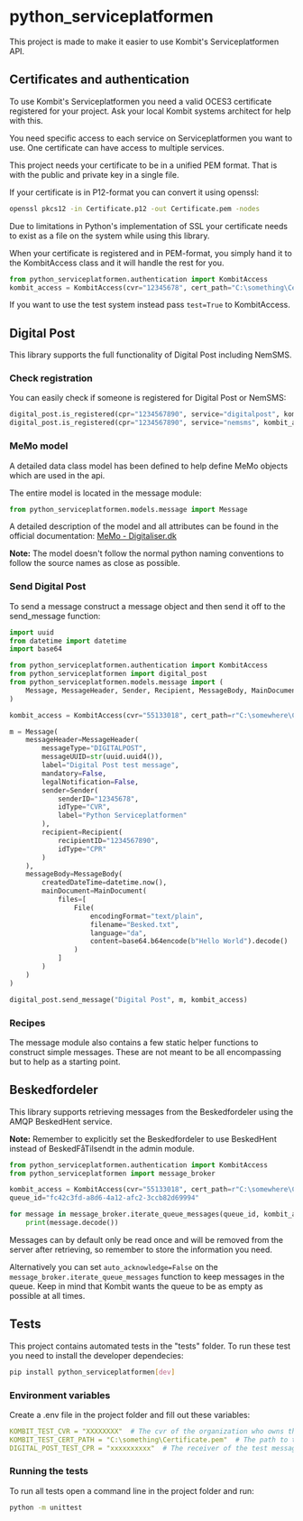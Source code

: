 # python_serviceplatformen

This project is made to make it easier to use Kombit's Serviceplatformen API.

## Certificates and authentication

To use Kombit's Serviceplatformen you need a valid OCES3 certificate registered for your project.
Ask your local Kombit systems architect for help with this.

You need specific access to each service on Serviceplatformen you want to use.
One certificate can have access to multiple services.

This project needs your certificate to be in a unified PEM format. That is
with the public and private key in a single file.

If your certificate is in P12-format you can convert it using openssl:

```bash
openssl pkcs12 -in Certificate.p12 -out Certificate.pem -nodes
```

Due to limitations in Python's implementation of SSL your certificate needs to exist as
a file on the system while using this library.

When your certificate is registered and in PEM-format, you simply hand it to the KombitAccess
class and it will handle the rest for you.

```python
from python_serviceplatformen.authentication import KombitAccess
kombit_access = KombitAccess(cvr="12345678", cert_path="C:\something\Certificate.pem", test=False)
```

If you want to use the test system instead pass `test=True` to KombitAccess.

## Digital Post

This library supports the full functionality of Digital Post including NemSMS.

### Check registration

You can easily check if someone is registered for Digital Post or NemSMS:

```python
digital_post.is_registered(cpr="1234567890", service="digitalpost", kombit_access=kombit_access)
digital_post.is_registered(cpr="1234567890", service="nemsms", kombit_access=kombit_access)
```

### MeMo model

A detailed data class model has been defined to help define MeMo objects which are used
in the api.

The entire model is located in the message module:

```python
from python_serviceplatformen.models.message import Message
```

A detailed description of the model and all attributes can be found in the official documentation:
[MeMo - Digitaliser.dk](https://digitaliser.dk/digital-post/vejledninger/memo)

**Note:** The model doesn't follow the normal python naming conventions to follow the source names as close as possible.

### Send Digital Post

To send a message construct a message object and then send it off to the send_message function:

```python
import uuid
from datetime import datetime
import base64

from python_serviceplatformen.authentication import KombitAccess
from python_serviceplatformen import digital_post
from python_serviceplatformen.models.message import (
    Message, MessageHeader, Sender, Recipient, MessageBody, MainDocument, File
)

kombit_access = KombitAccess(cvr="55133018", cert_path=r"C:\somewhere\Certificate.pem")

m = Message(
    messageHeader=MessageHeader(
        messageType="DIGITALPOST",
        messageUUID=str(uuid.uuid4()),
        label="Digital Post test message",
        mandatory=False,
        legalNotification=False,
        sender=Sender(
            senderID="12345678",
            idType="CVR",
            label="Python Serviceplatformen"
        ),
        recipient=Recipient(
            recipientID="1234567890",
            idType="CPR"
        )
    ),
    messageBody=MessageBody(
        createdDateTime=datetime.now(),
        mainDocument=MainDocument(
            files=[
                File(
                    encodingFormat="text/plain",
                    filename="Besked.txt",
                    language="da",
                    content=base64.b64encode(b"Hello World").decode()
                )
            ]
        )
    )
)

digital_post.send_message("Digital Post", m, kombit_access)
```

### Recipes

The message module also contains a few static helper functions to construct simple messages. These are not meant to
be all encompassing but to help as a starting point.

## Beskedfordeler

This library supports retrieving messages from the Beskedfordeler using the AMQP BeskedHent service.

**Note:** Remember to explicitly set the Beskedfordeler to use BeskedHent instead of BeskedFåTilsendt in the admin module.

```python
from python_serviceplatformen.authentication import KombitAccess
from python_serviceplatformen import message_broker

kombit_access = KombitAccess(cvr="55133018", cert_path=r"C:\somewhere\Certificate.pem")
queue_id="fc42c3fd-a8d6-4a12-afc2-3ccb82d69994"

for message in message_broker.iterate_queue_messages(queue_id, kombit_access):
    print(message.decode())
```

Messages can by default only be read once and will be removed from the server after retrieving,
so remember to store the information you need.

Alternatively you can set `auto_acknowledge=False` on the `message_broker.iterate_queue_messages` function to
keep messages in the queue. Keep in mind that Kombit wants the queue to be as empty as possible at all times.

## Tests

This project contains automated tests in the "tests" folder.
To run these test you need to install the developer dependecies:

```bash
pip install python_serviceplatformen[dev]
```

### Environment variables

Create a .env file in the project folder and fill out these variables:

```yaml
KOMBIT_TEST_CVR = "XXXXXXXX"  # The cvr of the organization who owns the certificate
KOMBIT_TEST_CERT_PATH = "C:\something\Certificate.pem"  # The path to the certificate file
DIGITAL_POST_TEST_CPR = "xxxxxxxxxx"  # The receiver of the test messages
```

### Running the tests

To run all tests open a command line in the project folder and run:

```bash
python -m unittest
```
